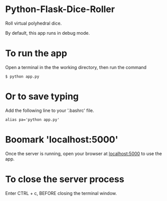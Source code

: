 # Python-Flask-Dice-Roller

Roll virtual polyhedral dice.

By default, this app runs in debug mode.

# To run the app

Open a terminal in the the working directory, then run the command

```
$ python app.py
```

# Or to save typing

Add the following line to your '.bashrc' file.

```
alias pa='python app.py'
```

# Boomark 'localhost:5000'

Once the server is running, open your browser at [localhost:5000](http://localhost:5000/) to use the app.

# To close the server process

Enter CTRL + c, BEFORE closing the terminal window.
